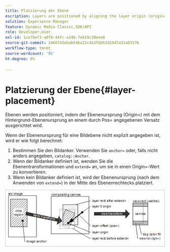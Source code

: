 ```yaml
---
title: Platzierung der Ebene
escription: Layers are positioned by aligning the layer origin (origin=) with the background layer origin at an offset specified by pos=.
solution: Experience Manager
feature: Dynamic Media Classic,SDK/API
role: Developer,User
exl-id: 1ce7bef3-a0f8-44fc-a146-7e819c30eee8
source-git-commit: 24667a5ebab54ba22c4a3f6b52d19d7a31a93576
workflow-type: tm+mt
source-wordcount: '91'
ht-degree: 0%

---
```


# Platzierung der Ebene{#layer-placement}

Ebenen werden positioniert, indem der Ebenenursprung (Origin=) mit dem Hintergrund-Ebenenursprung an einem durch Pos= angegebenen Versatz ausgerichtet wird.

Wenn der Ebenenursprung für eine Bildebene nicht explizit angegeben ist, wird er wie folgt berechnet:

1. Bestimmen Sie den Bildanker. Verwenden Sie `anchor=` oder, falls nicht anders angegeben, `catalog::Anchor`.
1. Wenn der Bildanker definiert ist, wenden Sie die Ebenentransformationen und `extend=` an, um sie in einen Origin=-Wert zu konvertieren.
1. Wenn kein Bildanker definiert ist, wird der Ebenenursprung (nach dem Anwenden von `extend=`) in der Mitte des Ebenenrechtecks platziert.

![Ebenenplatzierungsbild](assets/layerplacement.png)
